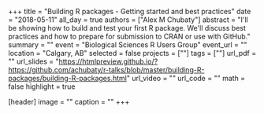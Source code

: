 +++
title = "Building R packages - Getting started and best practices"
date = "2018-05-11"
all_day = true
authors = ["Alex M Chubaty"]
abstract = "I'll be showing how to build and test your first R package. We'll discuss best practices and how to prepare for submission to CRAN or use with GitHub."
summary = ""
event = "Biological Sciences R Users Group"
event_url = ""
location = "Calgary, AB"
selected = false
projects = [""]
tags = [""]
url_pdf = ""
url_slides = "https://htmlpreview.github.io/?https://github.com/achubaty/r-talks/blob/master/building-R-packages/building-R-packages.html"
url_video = ""
url_code = ""
math = false
highlight = true

[header]
image = ""
caption = ""
+++
